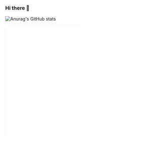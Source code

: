 ### Hi there 👋

![Anurag's GitHub stats](https://github-readme-stats.vercel.app/api?username=yuchenii&show_icons=true&theme=vue-dark&count_private=true)



<p algin="middle">
  <img alt="🌱" width="49%"  src="https://github.com/yuchenii/yuchenii/blob/main/github-metrics.svg">
  <img alt="🌱" width="49%"  src="https://github.com/yuchenii/yuchenii/blob/main/github-metrics-additional.svg">
  </p>
  

<!-- ![Metrics](https://github.com/yuchenii/yuchenii/blob/main/github-metrics.svg)
![Metrics-aditional](https://github.com/yuchenii/yuchenii/blob/main/github-metrics-additional.svg) -->


<!--
[![Anurag's GitHub stats](https://github-readme-stats.vercel.app/api?username=yuchenii&show_icons=true&theme=tokyonight&count_private=true)](https://github.com/anuraghazra/github-readme-stats)
[![Top Langs](https://github-readme-stats.vercel.app/api/top-langs/?username=yuchenii&theme=tokyonight&layout=compact)](https://github.com/anuraghazra/github-readme-stats)
-->

<!--
**yuchenii/yuchenii** is a ✨ _special_ ✨ repository because its `README.md` (this file) appears on your GitHub profile.
Here are some ideas to get you started:
- 🔭 I’m currently working on ...
- 🌱 I’m currently learning ...
- 👯 I’m looking to collaborate on ...
- 🤔 I’m looking for help with ...
- 💬 Ask me about ...
- 📫 How to reach me: ...
- 😄 Pronouns: ...
- ⚡ Fun fact: ...
-->
